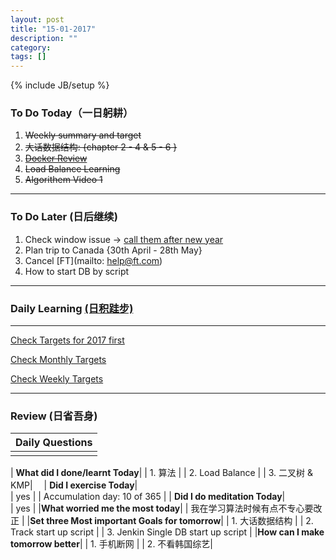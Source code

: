 ```yaml
---
layout: post
title: "15-01-2017"
description: ""
category: 
tags: []
---
```

{% include JB/setup %}

### To Do Today（一日躬耕）

1. <s>Weekly summary and target</s>
2. <s>大话数据结构: {chapter 2 - 4 & 5 - 6 }</s>                          
3. <s>[Docker Review](https://github.com/wsargent/docker-cheat-sheet)</s>
4. <s>Load Balance Learning</s>  
5. <s>Algorithem Video 1 </s> 

---

### To Do Later (日后继续) 

1. Check window issue -> [call them after new year](http://neil526.tripod.com/) 
2. Plan trip to Canada  {30th April - 28th May}
3. Cancel [FT](mailto: help@ft.com)
4. How to start DB by script 

---

### Daily Learning [(日积跬步)](https://yitianxu.github.io/2017/01/05/learning-summary)


---

[Check Targets for 2017 first](https://yitianxu.github.io/2016/12/30/resolution-for-2017)

[Check Monthly Targets](https://yitianxu.github.io/pages/monthly%20targets/Monthly)

[Check Weekly Targets](https://yitianxu.github.io/pages/weekly%20targets/Weekly%20Targets) 

---

### Review (日省吾身)

| Daily Questions                   |                                           
|:----------------------------------|
|                                   |

| **What did I done/learnt Today**| 
| 1. 算法 |
| 2. Load Balance |
| 3. 二叉树 &  KMP|　
| **Did I exercise Today**|          
|  yes   |
| Accumulation day: 10 of 365   |
| **Did I do meditation Today**|          
|  yes   |
|**What worried me the most today**|
| 我在学习算法时候有点不专心要改正                               |
|**Set three Most important Goals for tomorrow**|
| 1. 大话数据结构 |
| 2. Track start up script |
| 3. Jenkin Single DB start up script    |
|**How can I make tomorrow better**|
| 1. 手机断网 |
| 2. 不看韩国综艺|